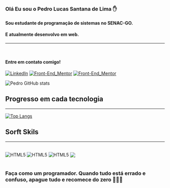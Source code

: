 ### Olá Eu sou o Pedro Lucas Santana de Lima ✋
#### Sou estudante de programação de sistemas no SENAC-GO.
#### E atualmente desenvolvo em web.

 
<hr/><br>


#### Entre em contato comigo!

[![LinkedIn](https://img.shields.io/badge/LinkedIn-0077B5?style=for-the-badge&logo=linkedin&logoColor=white)](https://www.linkedin.com/in/pedro-lucas-a792bb231/)
[![Front-End_Mentor](https://img.shields.io/badge/dev.to-0A0A0A?style=for-the-badge&logo=devdotto&logoColor=white)](https://www.frontendmentor.io/profile/PEDROLDLIM)
[![Front-End_Mentor](https://img.shields.io/badge/Gmail-D14836?style=for-the-badge&logo=gmail&logoColor=white)](https://mail.google.com/mail/u/0/#inbox?compose=CllgCKCHVNBhvMDDbjfqdKjkQTDHZHshwpjrMPtQDllNRMSsQBRtgVmnGXLbktGDkCSSlCpSPVq)

![Pedro GitHub stats](https://github-readme-stats.vercel.app/api?username=PEDROLDLIM&show_icons=true&theme=radical)

## Progresso em cada tecnologia
<hr>

[![Top Langs](https://github-readme-stats.vercel.app/api/top-langs/?username=PEDROLDLIM&layout=compact)](https://github.com/anuraghazra/github-readme-stats)

## Sorft Skils
<hr>

<div style="display: inline_block"><br/>
<img align="center" alt="HTML5" src="https://img.shields.io/badge/HTML5-E34F26?style=for-the-badge&logo=html5&logoColor=white" />
<img align="center" alt="HTML5" src="https://img.shields.io/badge/CSS3-1572B6?style=for-the-badge&logo=css3&logoColor=white" />
<img align="center" alt="HTML5" src="https://img.shields.io/badge/JavaScript-323330?style=for-the-badge&logo=javascript&logoColor=F7DF1E" />
<img align="center" alt"HTML%" src="https://img.shields.io/badge/postgres-0D1117?style=for-the-badge&logo=postgresql&labelColor=0D1117" />
</div><br>

### Faça como um programador. Quando tudo está errado e confuso, apague tudo e recomece do zero 🌿👨‍💻
<br>
